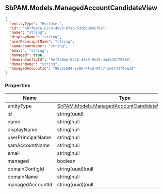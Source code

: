 
<h2 id="tocS_SbPAM.Models.ManagedAccountCandidateView">SbPAM.Models.ManagedAccountCandidateView</h2>

<a id="schemasbpam.models.managedaccountcandidateview"></a>
<a id="schema_SbPAM.Models.ManagedAccountCandidateView"></a>
<a id="tocSsbpam.models.managedaccountcandidateview"></a>
<a id="tocssbpam.models.managedaccountcandidateview"></a>

```json
{
  "entityType": "HostUser",
  "id": "497f6eca-6276-4993-bfeb-53cbbbba6f08",
  "name": "string",
  "displayName": "string",
  "userPrincipalName": "string",
  "samAccountName": "string",
  "email": "string",
  "managed": true,
  "domainConfigId": "0ef2a0ae-0442-42e8-9ed5-4a4ed3f7578e",
  "domainName": "string",
  "managedAccountId": "98c25b84-2c06-4fcd-94c7-306443f45a3d"
}

```

### Properties

|Name|Type|Required|Restrictions|Description|
|---|---|---|---|---|
|entityType|[SbPAM.Models.ManagedAccountCandidateViewEntityType](../Models/sbpam.models.managedaccountcandidateviewentitytype.md)|false|none|none|
|id|string(uuid)|false|none|none|
|name|string¦null|false|none|none|
|displayName|string¦null|false|none|none|
|userPrincipalName|string¦null|false|none|none|
|samAccountName|string¦null|false|none|none|
|email|string¦null|false|none|none|
|managed|boolean|false|none|none|
|domainConfigId|string(uuid)¦null|false|none|none|
|domainName|string¦null|false|none|none|
|managedAccountId|string(uuid)¦null|false|none|none|


